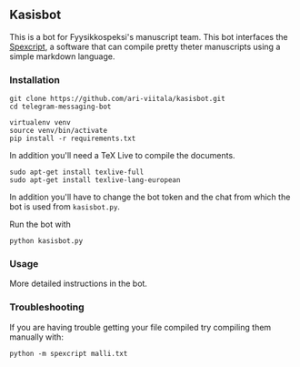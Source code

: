 ## Kasisbot

This is a bot for Fyysikkospeksi's manuscript team. This bot interfaces the [Spexcript](https://pypi.org/project/spexcript/), a software that can compile pretty theter manuscripts using a simple markdown language. 

### Installation

```
git clone https://github.com/ari-viitala/kasisbot.git
cd telegram-messaging-bot

virtualenv venv
source venv/bin/activate
pip install -r requirements.txt
```

In addition you'll need a TeX Live to compile the documents.
```
sudo apt-get install texlive-full
sudo apt-get install texlive-lang-european
```
In addition you'll have to change the bot token and the chat from which the bot is used from `kasisbot.py`.

Run the bot with
```
python kasisbot.py
```

### Usage

More detailed instructions in the bot.

### Troubleshooting

If you are having trouble getting your file compiled try compiling them manually with:
```
python -m spexcript malli.txt
```


